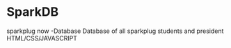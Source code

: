# SparkDB
sparkplug now -Database
Database of all sparkplug students and president
HTML/CSS/JAVASCRIPT
